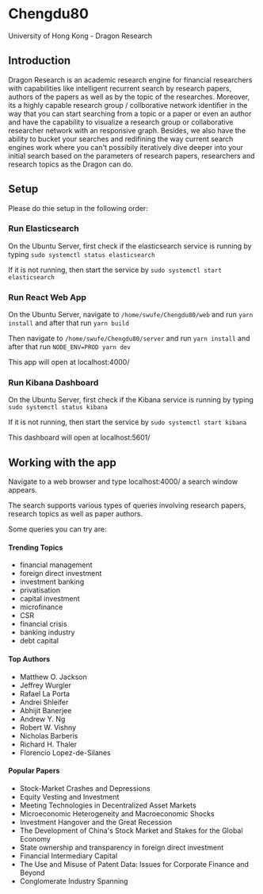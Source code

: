 # Chengdu80
University of Hong Kong - Dragon Research

## Introduction
Dragon Research is an academic research engine for financial researchers with capabilities like intelligent recurrent search 
by research papers, authors of the papers as well as by the topic of the researches. Moreover, its a highly capable research group / 
collborative network identifier in the way that you can start searching from a topic or a paper or even an author and have the capability to visualize
a research group or collaborative researcher network with an responsive graph. Besides, we also have the ability to bucket your searches
and redifining the way current search engines work where you can't possibily iteratively dive deeper into your initial search based on
the parameters of research papers, researchers and research topics as the Dragon can do. 

## Setup
Please do thie setup in the following order:

### Run Elasticsearch
On the Ubuntu Server, first check if the elasticsearch service is running by typing `sudo systemctl status elasticsearch`

If it is not running, then start the service by `sudo systemctl start elasticsearch`

### Run React Web App
On the Ubuntu Server, navigate to `/home/swufe/Chengdu80/web` and run `yarn install` and after that run `yarn build`

Then navigate to `/home/swufe/Chengdu80/server` and run `yarn install` and after that run `NODE_ENV=PROD yarn dev`

This app will open at localhost:4000/

### Run Kibana Dashboard
On the Ubuntu Server, first check if the Kibana service is running by typing `sudo systemctl status kibana`

If it is not running, then start the service by `sudo systemctl start kibana`

This dashboard will open at localhost:5601/

## Working with the app

Navigate to a web browser and type localhost:4000/ a search window appears. 

The search supports various types of queries involving research papers, research topics as well as paper authors.

Some queries you can try are:
#### Trending Topics
- financial management
- foreign direct investment
- investment banking
- privatisation
- capital investment
- microfinance
- CSR
- financial crisis
- banking industry
- debt capital

#### Top Authors
- Matthew O. Jackson
- Jeffrey Wurgler
- Rafael La Porta 
- Andrei Shleifer 
- Abhijit Banerjee
- Andrew Y. Ng
- Robert W. Vishny
- Nicholas Barberis
- Richard H. Thaler
- Florencio Lopez-de-Silanes

#### Popular Papers
- Stock-Market Crashes and Depressions
- Equity Vesting and Investment
- Meeting Technologies in Decentralized Asset Markets
- Microeconomic Heterogeneity and Macroeconomic Shocks
- Investment Hangover and the Great Recession
- The Development of China's Stock Market and Stakes for the Global Economy
- State ownership and transparency in foreign direct investment
- Financial Intermediary Capital
- The Use and Misuse of Patent Data: Issues for Corporate Finance and Beyond
- Conglomerate Industry Spanning
